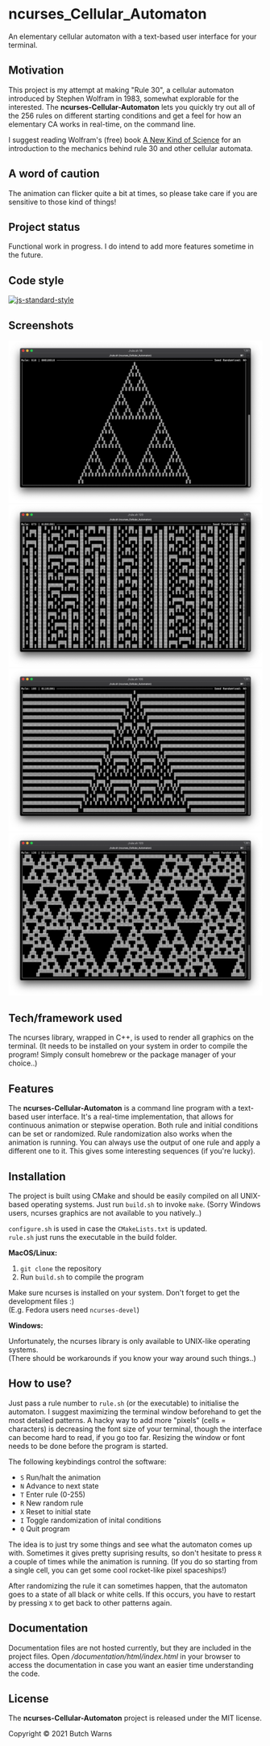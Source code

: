 # ncurses_Cellular_Automaton
An elementary cellular automaton with a text-based user interface for your terminal.  

## Motivation
This project is my attempt at making "Rule 30", a cellular automaton introduced by Stephen Wolfram in 1983, somewhat explorable for the interested.
The **ncurses-Cellular-Automaton** lets you quickly try out all of the 256 rules on different starting conditions and get a feel for how an elementary CA works in real-time, on the command line.

I suggest reading Wolfram's (free) book [A New Kind of Science](https://www.wolframscience.com/nks/) for an introduction to the mechanics behind rule 30 and other cellular automata.

## A word of caution
The animation can flicker quite a bit at times, so please take care if you are sensitive to those kind of things!

## Project status
Functional work in progress. I do intend to add more features sometime in the future.

## Code style
[![js-standard-style](https://img.shields.io/badge/code%20style-stroustrup-brightgreen.svg?style=flat)](https://www.stroustrup.com/bs_faq2.html#layout-style)
 
## Screenshots
![Rule 18 starting from a single cell](/images/rule_18_single_cell.png?raw=true "Rule 18 starting from a single cell")
![Rule 73 starting from random cells](/images/rule_73_random_cells.png?raw=true "Rule 73 starting from random cells")
![Rule 105 starting from a single cell](/images/rule_105_single_cell.png?raw=true "Rule 105 starting from a single cell")
![Rule 126 starting from random cells](/images/rule_126_random_cells.png?raw=true "Rule 126 starting from random cells")

## Tech/framework used
The ncurses library, wrapped in C++, is used to render all graphics on the terminal.
(It needs to be installed on your system in order to compile the program! Simply consult homebrew or the package manager of your choice..)

## Features
The **ncurses-Cellular-Automaton** is a command line program with a text-based user interface. It's a real-time implementation, that allows for continuous animation or stepwise operation. Both rule and initial conditions can be set or randomized. Rule randomization also works when the animation is running. You can always use the output of one rule and apply a different one to it. This gives some interesting sequences (if you're lucky). 

## Installation
The project is built using CMake and should be easily compiled on all UNIX-based operating systems.
Just run `build.sh` to invoke `make`.
(Sorry Windows users, ncurses graphics are not available to you natively..)

`configure.sh` is used in case the `CMakeLists.txt` is updated.  
`rule.sh` just runs the executable in the build folder.

**MacOS/Linux:**
  1. `git clone` the repository
  2. Run `build.sh` to compile the program

 Make sure ncurses is installed on your system. Don't forget to get the development files :)  
 (E.g. Fedora users need `ncurses-devel`)
 
 **Windows:**
 
 Unfortunately, the ncurses library is only available to UNIX-like operating systems.  
 (There should be workarounds if you know your way around such things..)

## How to use?
Just pass a rule number to `rule.sh` (or the executable) to initialise the automaton. I suggest maximizing the terminal window beforehand to get the most detailed patterns. A hacky way to add more "pixels" (cells = characters) is decreasing the font size of your terminal, though the interface can become hard to read, if you go too far. Resizing the window or font needs to be done before the program is started.

The following keybindings control the software:

- `S` Run/halt the animation
- `N` Advance to next state
- `T` Enter rule (0-255)
- `R` New random rule
- `X` Reset to initial state
- `I` Toggle randomization of inital conditions
- `Q` Quit program

The idea is to just try some things and see what the automaton comes up with. Sometimes it gives pretty suprising results, so don't hesitate to press `R` a couple of times while the animation is running. (If you do so starting from a single cell, you can get some cool rocket-like pixel spaceships!)

After randomizing the rule it can sometimes happen, that the automaton goes to a state of all black or white cells. If this occurs, you have to restart by pressing `X` to get back to other patterns again.

## Documentation
Documentation files are not hosted currently, but they are included in the project files. Open _/documentation/html/index.html_ in your browser to access the documentation in case you want an easier time understanding the code.

## License
The **ncurses-Cellular-Automaton** project is released under the MIT license.

Copyright © 2021 Butch Warns

